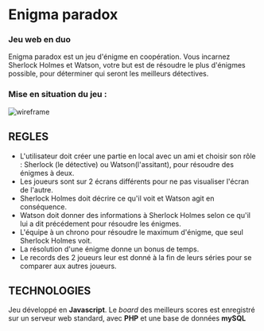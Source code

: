 # Enigma paradox
### Jeu web en duo

Enigma paradox est un jeu d'énigme en coopération.
Vous incarnez Sherlock Holmes et Watson, votre but est de résoudre le plus d'énigmes possible, pour déterminer qui seront les meilleurs détectives.

### Mise en situation du jeu :

![wireframe](https://img4.hostingpics.net/thumbs/mini_801136201705151053120.jpg "wireframe 1")

## REGLES

* L'utilisateur doit créer une partie en local avec un ami et choisir son rôle : Sherlock (le détective) ou Watson(l'assitant), pour résoudre des énigmes à deux.
* Les joueurs sont sur 2 écrans différents pour ne pas visualiser l'écran de l'autre. 
* Sherlock Holmes doit décrire ce qu'il voit et Watson agit en conséquence.
* Watson doit donner des informations à Sherlock Holmes selon ce qu'il lui a dit précédement pour résoudre les énigmes.
* L'équipe à un chrono pour résoudre le maximum d'énigme, que seul Sherlock Holmes voit.
* La résolution d'une énigme donne un bonus de temps.
* Le records des 2 joueurs leur est donné à la fin de leurs séries pour se comparer aux autres joueurs.

## TECHNOLOGIES

Jeu développé en **Javascript**.
Le _board_ des meilleurs scores est enregistré sur un serveur web standard, avec **PHP** et une base de données **mySQL**